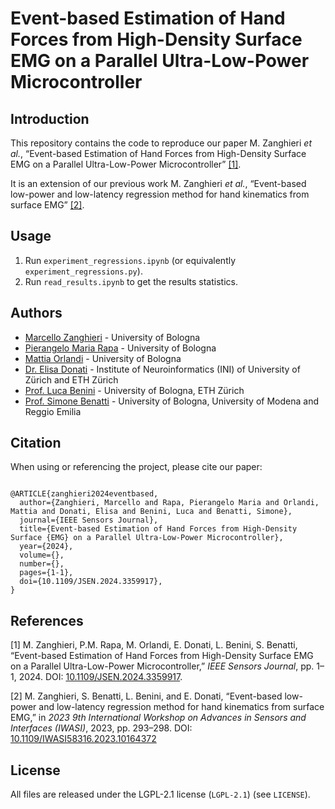 # Event-based Estimation of Hand Forces from High-Density Surface EMG on a Parallel Ultra-Low-Power Microcontroller



## Introduction
This repository contains the code to reproduce our paper M. Zanghieri _et al._, “Event-based Estimation of Hand Forces from High-Density Surface EMG on a Parallel Ultra-Low-Power Microcontroller” [[1]](#1).

It is an extension of our previous work M. Zanghieri _et al._, “Event-based low-power and low-latency regression method for hand kinematics from surface EMG” [[2]](#2).



## Usage
1. Run ``experiment_regressions.ipynb`` (or equivalently ``experiment_regressions.py``). 
2. Run ``read_results.ipynb`` to get the results statistics.



## Authors
- [Marcello Zanghieri](https://scholar.google.com/citations?hl=en&user=WnIqQj4AAAAJ) - University of Bologna
- [Pierangelo Maria Rapa](https://scholar.google.com/citations?hl=en&user=TyeTuXQAAAAJ) - University of Bologna
- [Mattia Orlandi](https://scholar.google.com/citations?hl=en&user=It3fdrEAAAAJ) - University of Bologna
- [Dr. Elisa Donati](https://scholar.google.com/citations?hl=en&user=03ZYhbIAAAAJ) - Institute of Neuroinformatics (INI) of University of Zürich and ETH Zürich
- [Prof. Luca Benini](https://scholar.google.com/citations?hl=en&user=8riq3sYAAAAJ) - University of Bologna, ETH Zürich
- [Prof. Simone Benatti](https://scholar.google.com/citations?hl=en&user=8Fbi_kwAAAAJ) - University of Bologna, University of Modena and Reggio Emilia





## Citation
When using or referencing the project, please cite our paper:
```

@ARTICLE{zanghieri2024eventbased,
  author={Zanghieri, Marcello and Rapa, Pierangelo Maria and Orlandi, Mattia and Donati, Elisa and Benini, Luca and Benatti, Simone},
  journal={IEEE Sensors Journal}, 
  title={Event-based Estimation of Hand Forces from High-Density Surface {EMG} on a Parallel Ultra-Low-Power Microcontroller}, 
  year={2024},
  volume={},
  number={},
  pages={1-1},
  doi={10.1109/JSEN.2024.3359917},
}
```



## References
<a id="1">[1]</a>
M. Zanghieri, P.M. Rapa, M. Orlandi, E. Donati, L. Benini, S. Benatti, “Event-based Estimation of Hand Forces from High-Density Surface EMG on a Parallel Ultra-Low-Power Microcontroller,” _IEEE Sensors Journal_,  pp. 1–1, 2024. DOI: [10.1109/JSEN.2024.3359917](https://doi.org/10.1109/JSEN.2024.3359917).

<a id="2">[2]</a>
M. Zanghieri, S. Benatti, L. Benini, and E. Donati, “Event-based low-power and low-latency regression method for hand kinematics from surface EMG,” in _2023 9th International Workshop on Advances in Sensors and Interfaces (IWASI)_, 2023, pp. 293–298. DOI: [10.1109/IWASI58316.2023.10164372](https://doi.org/10.1109/IWASI58316.2023.10164372)



## License
All files are released under the LGPL-2.1 license (`LGPL-2.1`) (see `LICENSE`).
